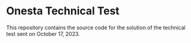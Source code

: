 # Onesta Technical Test

This repository contains the source code for the solution of the technical test sent on October 17, 2023.
